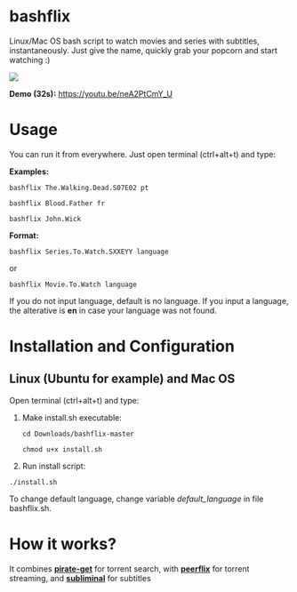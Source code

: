 # bashflix

Linux/Mac OS bash script to watch movies and series with subtitles, instantaneously.
Just give the name, quickly grab your popcorn and start watching :) 

![](http://i.imgur.com/FX4bt1B.gif)

**Demo (32s):** https://youtu.be/neA2PtCmY_U

# Usage
You can run it from everywhere. Just open terminal (ctrl+alt+t) and type:

**Examples:** 
```
bashflix The.Walking.Dead.S07E02 pt
```
```
bashflix Blood.Father fr
```
```
bashflix John.Wick
```
**Format:** 
```
bashflix Series.To.Watch.SXXEYY language
```
or
```
bashflix Movie.To.Watch language
``` 

If you do not input language, default is no language.
If you input a language, the alterative is **en** in case your language was not found.

# Installation and Configuration

## Linux (Ubuntu for example) and Mac OS
Open terminal (ctrl+alt+t) and type:

1. Make install.sh executable:
    
    ``` 
    cd Downloads/bashflix-master
    ``` 
    ``` 
    chmod u+x install.sh
    ``` 

1. Run install script:
  
  ```
  ./install.sh
  ```
  
To change default language, change variable *default_language* in file bashflix.sh.

# How it works?

It combines [**pirate-get**](https://github.com/vikstrous/pirate-get) for torrent search, with [**peerflix**](https://github.com/mafintosh/peerflix) for torrent streaming, and [**subliminal**](https://github.com/Diaoul/subliminal) for subtitles
